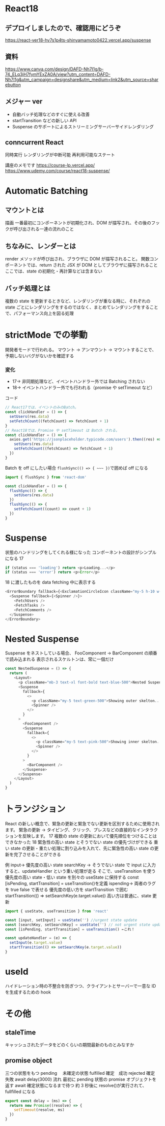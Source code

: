 # React18

## デプロイしましたので、確認用にどうぞ

https://react-ver18-hv7s1p4ts-shinyamamoto0422.vercel.app/suspense

## 資料

https://www.canva.com/design/DAFD-Nh7I1g/b-74_ELq3jH7fymYExZA0A/view?utm_content=DAFD-Nh7I1g&utm_campaign=designshare&utm_medium=link2&utm_source=sharebutton

## メジャー ver

- 自動バッチ処理などのすぐに使える改善
- startTransition などの新しい API
- Suspense のサポートによるストリーミングサーバーサイドレンダリング

## conncurrent React

同時実行 レンダリングが中断可能 再利用可能なステート

講座のメモです https://course-lp.vercel.app/
https://www.udemy.com/course/react18-suspense/

# Automatic Batching

## マウントとは

描画 一番最初にコンポーネントが初期化され、DOM が描写され、その後のフックが呼び出される一連の流れのこと

## ちなみに、レンダーとは

render メソッドが呼び出され、ブラウザに DOM が描写されること。 関数コンポーネントでは、return された JSX が DOM としてブラウザに描写されること ここでは、state の初期化・再計算などは含まない

## バッチ処理とは

複数の state を更新するときなど、レンダリングが重なる時に、それぞれの state ごとにレンダリングをするのではなく、まとめてレンダリングをすることで、パフォーマンス向上を図る処理

# strictMode での挙動

開発者モードで行われる。 マウント → アンマウント → マウントすることで、予期しないバグがないかを確認する

### 変化

- 17→ 非同期処理など、イベントハンドラー外では Batching されない
- 18→ イベントハンドラー外でも行われる（promise や setTimeout など）

コード

```javascript
// React17では、イベントのみのBatch。
const clickHandler = () => {
  setUsers(res.data)
  setFetchCount((fetchCount) => fetchCount + 1)
}
// React18では、Promise や setTimeout は Batch される。
const clickHandler = () => {
  axios.get('https://jsonplaceholder.typicode.com/users').then((res) => {
    setUsers(res.data)
    setFetchCount((fetchCount) => fetchCount + 1)
  })
}
```

Batch を off にしたい場合 `flushSync(() => { ~~~ })`で囲めば off になる

```javascript
import { flushSync } from 'react-dom'

const clickHandler = () => {
  flushSync(() => {
    setUsers(res.data)
  })
  flushSync(() => {
    setFetchCount((count) => count + 1)
  })
}
```

# Suspense

状態のハンドリングをしてくれる様になった コンポーネントの設計がシンプルになる
17

```javascript
if (status === 'loading') return <p>Loading...</p>
if (status === 'error') return <p>Error</p>
```

18
に渡したものを data fetching 中に表示する

```javascript
<ErrorBoundary fallback={<ExclamationCircleIcon className="my-5 h-10 w-10 text-pink-500" />}>
  <Suspense fallback={<Spinner />}>
    <FetchUsers />
    <FetchTasks />
    <FetchComments />
  </Suspense>
</ErrorBoundary>
```

# Nested Suspense

Suspense をネストしている場合、 FooComponent → BarComponent の順番で読み込まれる 表示されるスケルトンは、常に一個だけ

```javascript
const NestedSuspense = () => {
  return (
    <Layout>
      <p className="mb-3 text-xl font-bold text-blue-500">Nested Suspense</p>
      <Suspense
        fallback={
          <>
            <p className="my-5 text-green-500">Showing outer skelton...</p>
            <Spinner />
          </>
        }
      >
        <FooComponent />
        <Suspense
          fallback={
            <>
              <p className="my-5 text-pink-500">Showing inner skelton...</p>
              <Spinner />
            </>
          }
        >
          <BarComponent />
        </Suspense>
      </Suspense>
    </Layout>
  )
}
```

# トランジション

React の新しい概念で、緊急の更新と緊急でない更新を区別するために使用されます。
緊急の更新 → タイピング、クリック、プレスなどの直接的なインタラクションを反映します。 17 複数の state の更新において優先順位をつけることはできなかった 18 緊急性の高い state とそうでない state の優先づけができる
重い state の更新・重たい処理に割り込みを入れて、先に緊急性の高い state の更新を完了させることができる

例
input→ 優先度の高い state
searchKey → そうでない state で input に入力すると、updateHandler という重い処理が走る
そこで、useTransition を使う
優先度の高い state・低い state を別々の useState に保持する
const [isPending, startTransition] = useTransition()を定義
ispending→ 両者のラグを true false で表せる
優先度の低い方を startTransition で囲む
startTransition(() => setSearchKey(e.target.value))
高い方は普通に、state 更新

```javascript
import { useState, useTransition } from 'react'

const [input, setInput] = useState('') //urgent state update
const [searchKey, setSearchKey] = useState('') // not urgent state update
const [isPending, startTransition] = useTransition() ←これ！

const updateHandler = (e) => {
  setInput(e.target.value)
  startTransition(() => setSearchKey(e.target.value))
}
```

# useId

ハイドレーション時の不整合を防ぎつつ、クライアントとサーバーで一意な ID を生成するための hook

# その他

## staleTime

キャッシュされたデータをどのくらいの期間最新のものとみなすか

## promise object

三つの状態をもつ
pending 　未確定の状態
fulfilled 確定　成功
rejected 確定　失敗
await delay(3000) 流れ
最初に pending 状態の promise オブジェクトを返す
await 確定状態になるまで待つ
約 3 秒後に resolve()が実行されて、fullfilled になる

```javascript
export const delay = (ms) => {
  return new Promise((resolve) => {
    setTimeout(resolve, ms)
  })
}
```
